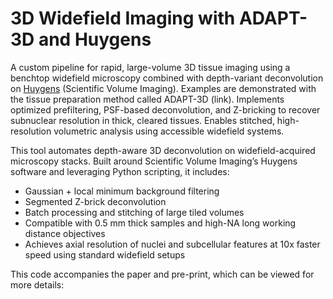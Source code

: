 # 3D Widefield Imaging with ADAPT-3D and Huygens

A custom pipeline for rapid, large-volume 3D tissue imaging using a benchtop widefield microscopy combined with depth-variant deconvolution on [Huygens](https://svi.nl/Huygens-Widefield-Software) (Scientific Volume Imaging). Examples are demonstrated with the tissue preparation method called ADAPT-3D (link). Implements optimized prefiltering, PSF-based deconvolution, and Z-bricking to recover subnuclear resolution in thick, cleared tissues. Enables stitched, high-resolution volumetric analysis using accessible widefield systems.

This tool automates depth-aware 3D deconvolution on widefield-acquired microscopy stacks. Built around Scientific Volume Imaging’s Huygens software and leveraging Python scripting, it includes:

- Gaussian + local minimum background filtering
- Segmented Z-brick deconvolution
- Batch processing and stitching of large tiled volumes
- Compatible with 0.5 mm thick samples and high-NA long working distance objectives
- Achieves axial resolution of nuclei and subcellular features at 10x faster speed using standard widefield setups
  
This code accompanies the paper and pre-print, which can be viewed for more details:
